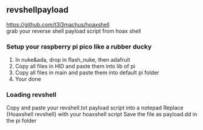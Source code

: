 ## revshellpayload
https://github.com/t3l3machus/hoaxshell                                                                                                                                                                                      
grab your reverse shell payload script from hoax shell

### Setup your raspberry pi pico like a rubber ducky
  1. In nuke&ada, drop in flash_nuke, then adafruit
  2. Copy all files in HID and paste them into lib of pi
  3. Copy all files in main and paste them into default pi folder
  4. Your done

### Loading revshell
Copy and paste your revshell.txt payload script into a notepad                                                                                                                                                                  Replace {Hoaxshell revshell} with your hoaxshell script                                                                                                                                                                         Save the file as payload.dd in the pi folder
